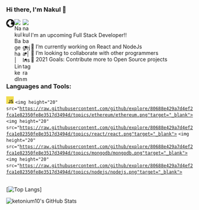 ### Hi there, I'm Nakul 👋

[<img align="left" alt="https://nakulbageja.netlify.app" width="22px" src="https://raw.githubusercontent.com/iconic/open-iconic/master/svg/globe.svg" target="_blank"/>][website]
[<img align="left" alt="Nakul Bageha | LinkedIn" width="22px" src="https://cdn.jsdelivr.net/npm/simple-icons@v3/icons/linkedin.svg" target="_blank"/>][linkedin]
[<img align="left" alt="nakulbageja | Instagram" width="22px" src="https://cdn.jsdelivr.net/npm/simple-icons@v3/icons/instagram.svg" target="_blank"/>][instagram]

</br>
</br>
 I'm an upcoming Full Stack Developer!!

- 🌱 I’m currently working on React and NodeJs
- 👯 I’m looking to collaborate with other programmers
- 🥅 2021 Goals: Contribute more to Open Source projects

<br />

### Languages and Tools:

<code><img height="20" src="https://raw.githubusercontent.com/github/explore/80688e429a7d4ef2fca1e82350fe8e3517d3494d/topics/javascript/javascript.png" target="_blank"></code>
<code><img height="20" src="https://raw.githubusercontent.com/github/explore/80688e429a7d4ef2fca1e82350fe8e3517d3494d/topics/ethereum/ethereum.png"target="_blank"></code>
<code><img height="20" src="https://raw.githubusercontent.com/github/explore/80688e429a7d4ef2fca1e82350fe8e3517d3494d/topics/react/react.png"target="_blank"></code>
<code><img height="20" src="https://raw.githubusercontent.com/github/explore/80688e429a7d4ef2fca1e82350fe8e3517d3494d/topics/mongodb/mongodb.png"target="_blank"></code>
<code><img height="20" src="https://raw.githubusercontent.com/github/explore/80688e429a7d4ef2fca1e82350fe8e3517d3494d/topics/nodejs/nodejs.png"target="_blank"></code>
<br />
<br />

[![Top Langs](https://github-readme-stats.ketonium10.vercel.app/api/top-langs/?username=anuraghazra&layout=compact)]

<img align="left" alt="ketonium10's GitHub Stats" src="https://github-readme-stats.ketonium10.vercel.app/api?username=ketonium10&show_icons=true&hide_border=true&theme=dark" />

[website]: https://nakulbageja.netlify.app
[instagram]: https://www.instagram.com/nakulbageja/
[linkedin]: https://www.linkedin.com/in/nakul-bageja-6b301515b/
